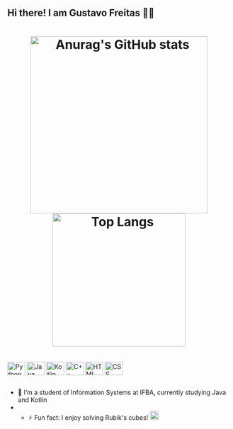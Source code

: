 ## Hi there! I am Gustavo Freitas 👨‍💻



<h1 align="center">
    <img src="https://github-readme-stats.vercel.app/api?username=FreitasAlien&show_icons=true&theme=tokyonight" alt="Anurag's GitHub stats" width="400" />
    <img src="https://github-readme-stats.vercel.app/api/top-langs/?username=anuraghazra&hide_progress=true&theme=tokyonight" alt="Top Langs" width="300" />
</h1>


<div style="display: inline_block"><br>
  <img align="center" alt="Python" height="30" width="40" src="https://cdn.jsdelivr.net/gh/devicons/devicon@latest/icons/python/python-original.svg" />
  <img align="center" alt="Java" height="30" width="40" src="https://cdn.jsdelivr.net/gh/devicons/devicon@latest/icons/java/java-original.svg" />
  <img align="center" alt="Kotlin" height="30" width="40" src="https://cdn.jsdelivr.net/gh/devicons/devicon@latest/icons/kotlin/kotlin-original.svg" />
  <img align="center" alt="C++" height="30" width="40" src="https://cdn.jsdelivr.net/gh/devicons/devicon@latest/icons/cplusplus/cplusplus-original.svg" />
  <img align="center" alt="HTML" height="30" width="40" src="https://cdn.jsdelivr.net/gh/devicons/devicon@latest/icons/html5/html5-original.svg" />
  <img align="center" alt="CSS" height="30" width="40" src="https://cdn.jsdelivr.net/gh/devicons/devicon@latest/icons/css3/css3-original.svg" />
</div>

##

- 🌱 I’m a student of Information Systems at IFBA, currently studying Java and Kotlin
- - ⚡ Fun fact: I enjoy solving Rubik's cubes! <img src="https://slackmojis.com/emojis/708-rubiks_cube/png" alt="Rubik's Cube" height="20" width="20" />


